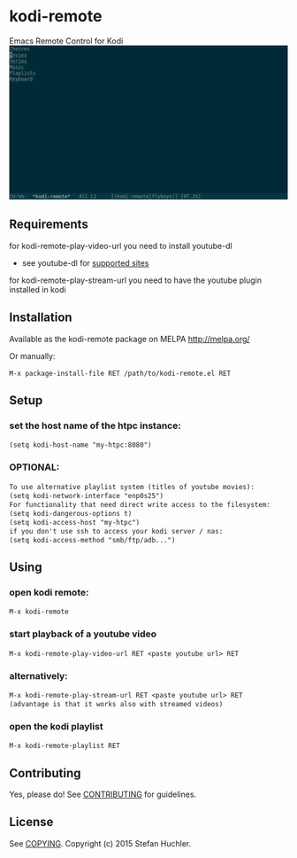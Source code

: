 # kodi-remote

Emacs Remote Control for Kodi
![kodi-remote main menu](example.png)

## Requirements
for kodi-remote-play-video-url you need to install youtube-dl
* see youtube-dl for [supported sites](https://github.com/rg3/youtube-dl/blob/master/docs/supportedsites.md)

for kodi-remote-play-stream-url you need to have the youtube
plugin installed in kodi

## Installation
Available as the kodi-remote package on MELPA http://melpa.org/

Or manually:

	M-x package-install-file RET /path/to/kodi-remote.el RET

## Setup

### set the host name of the htpc instance:
    (setq kodi-host-name "my-htpc:8080")

### OPTIONAL:
	To use alternative playlist system (titles of youtube movies):
	(setq kodi-network-interface "enp0s25")
	For functionality that need direct write access to the filesystem:
	(setq kodi-dangerous-options t)
	(setq kodi-access-host "my-htpc")
	if you don't use ssh to access your kodi server / nas:
	(setq kodi-access-method "smb/ftp/adb...")

## Using

### open kodi remote:
    M-x kodi-remote

### start playback of a youtube video
    M-x kodi-remote-play-video-url RET <paste youtube url> RET

### alternatively:
    M-x kodi-remote-play-stream-url RET <paste youtube url> RET
	(advantage is that it works also with streamed videos)

### open the kodi playlist
    M-x kodi-remote-playlist RET

## Contributing

Yes, please do! See [CONTRIBUTING][] for guidelines.

## License

See [COPYING][]. Copyright (c) 2015 Stefan Huchler.


[CONTRIBUTING]: ./CONTRIBUTING.md
[COPYING]: ./COPYING
